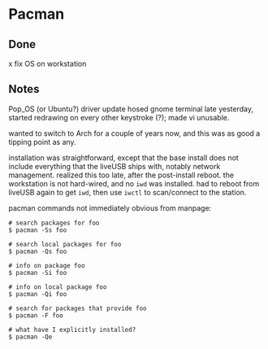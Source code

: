 # Pacman

## Done 

x fix OS on workstation

## Notes

Pop_OS (or Ubuntu?) driver update hosed gnome terminal late yesterday, started redrawing on every other keystroke (?); made vi unusable. 

wanted to switch to Arch for a couple of years now, and this was as good a tipping point as any.

installation was straightforward, except that the base install does not include everything that the liveUSB ships with, notably network management. realized this too late, after the post-install reboot. the workstation is not hard-wired, and no `iwd` was installed. had to reboot from liveUSB again to get `iwd`, then use `iwctl` to scan/connect to the station.

pacman commands not immediately obvious from manpage:

    # search packages for foo
    $ pacman -Ss foo

    # search local packages for foo
    $ pacman -Qs foo

    # info on package foo
    $ pacman -Si foo

    # info on local package foo
    $ pacman -Qi foo

    # search for packages that provide foo
    $ pacman -F foo

    # what have I explicitly installed?
    $ pacman -Qe

